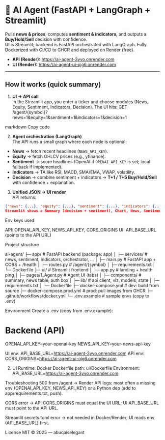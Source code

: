 # 🤖 AI Agent (FastAPI + LangGraph + Streamlit)

Pulls **news & prices**, computes **sentiment & indicators**, and outputs a **Buy/Hold/Sell** decision with confidence.  
UI is Streamlit; backend is FastAPI orchestrated with LangGraph. Fully Dockerized with CI/CD to GHCR and deployed on Render (free).

- **API (Render):** https://ai-agent-3yvo.onrender.com  
- **UI  (Render):** https://ai-agent-ui-ojg6.onrender.com

---

## How it works (quick summary)

1) **UI → API call**  
   In the Streamlit app, you enter a ticker and choose modules (News, Equity, Sentiment, Indicators, Decision). The UI hits:
GET /agent/{symbol}?news=1&equity=1&sentiment=1&indicators=1&decision=1

markdown
Copy code

2) **Agent orchestration (LangGraph)**  
The API runs a small graph where each node is optional:
- **News** → fetch recent headlines (`NEWS_API_KEY`).
- **Equity** → fetch OHLCV prices (e.g., yfinance).
- **Sentiment** → score headlines (OpenAI if `OPENAI_API_KEY` is set; local fallback if implemented).
- **Indicators** → TA like RSI, MACD, SMA/EMA, VWAP, volatility.
- **Decision** → combine sentiment + indicators → **T+1 / T+5 Buy/Hold/Sell** with confidence + explanation.

3) **Unified JSON → UI render**  
API returns:
```json
{"news": {...}, "equity": {...}, "sentiment": {...}, "indicators": {...}, "decision": {...}}
Streamlit shows a Summary (decision + sentiment), Chart, News, Sentiment, Indicators, and JSON tabs.
```

Env keys used

API: OPENAI_API_KEY, NEWS_API_KEY, CORS_ORIGINS
UI: API_BASE_URL (points to the API URL)

Project structure

ai-agent/
├─ app/        # FastAPI backend (package: app)
│  ├─ services/            # news, sentiment, indicators, orchestrator, ...
│  ├─ main.py              # FastAPI app + CORS + /health
│  ├─ routes.py            # /agent/{symbol}
│  ├─ requirements.txt
│  └─ Dockerfile
├─ ui/         # Streamlit frontend
│  ├─ app.py               # landing + health ping
│  ├─ pages/1_Agent.py     # Agent UI (tabs)
│  ├─ components/          # summary, news table, auth box
│  ├─ lib/                 # api client, viz, models, state
│  ├─ requirements.txt
│  └─ Dockerfile
├─ docker-compose.yml         # dev: build from source
├─ docker-compose.prod.yml    # prod: pull images from GHCR
├─ .github/workflows/docker.yml
└─ .env.example               # sample envs (copy to .env)


Environment
Create a .env (copy from .env.example):

# Backend (API)
OPENAI_API_KEY=your-openai-key
NEWS_API_KEY=your-news-api-key

UI env: API_BASE_URL=https://ai-agent-3yvo.onrender.com
API env: CORS_ORIGINS=https://ai-agent-ui-ojg6.onrender.com

2) UI
Runtime: Docker
Dockerfile path: ui/Dockerfile
Environment:
API_BASE_URL=https://ai-agent-3yvo.onrender.com

Troubleshooting
500 from /agent → Render API logs: most often a missing env (OPENAI_API_KEY, NEWS_API_KEY) or a Python dep (add to app/requirements.txt, push).

CORS error → API CORS_ORIGINS must equal the UI URL; UI API_BASE_URL must point to the API URL.

Streamlit secrets.toml error → not needed in Docker/Render; UI reads env (API_BASE_URL) first.

License
MIT © 2025 — abuqaiselegant



